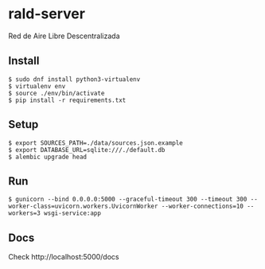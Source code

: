 # rald-server

Red de Aire Libre Descentralizada

## Install

```
$ sudo dnf install python3-virtualenv
$ virtualenv env
$ source ./env/bin/activate
$ pip install -r requirements.txt
```

## Setup

```
$ export SOURCES_PATH=./data/sources.json.example
$ export DATABASE_URL=sqlite:///./default.db
$ alembic upgrade head
```

## Run

```
$ gunicorn --bind 0.0.0.0:5000 --graceful-timeout 300 --timeout 300 --worker-class=uvicorn.workers.UvicornWorker --worker-connections=10 --workers=3 wsgi-service:app
```

## Docs

Check http://localhost:5000/docs
